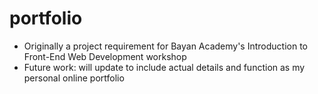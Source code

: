 # portfolio

- Originally a project requirement for Bayan Academy's Introduction to Front-End Web Development workshop
- Future work: will update to include actual details and function as my personal online portfolio
